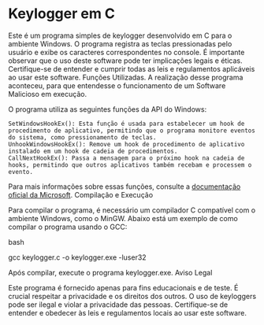 # Keylogger em C

Este é um programa simples de keylogger desenvolvido em C para o ambiente Windows. O programa registra as teclas pressionadas pelo usuário e exibe os caracteres correspondentes no console. É importante observar que o uso deste software pode ter implicações legais e éticas. Certifique-se de entender e cumprir todas as leis e regulamentos aplicáveis ao usar este software.
Funções Utilizadas.
A realização desse programa aconteceu, para que entendesse o funcionamento de um Software Malicioso em execução.

O programa utiliza as seguintes funções da API do Windows:

    SetWindowsHookEx(): Esta função é usada para estabelecer um hook de procedimento de aplicativo, permitindo que o programa monitore eventos do sistema, como pressionamento de teclas.
    UnhookWindowsHookEx(): Remove um hook de procedimento de aplicativo instalado em um hook de cadeia de procedimentos.
    CallNextHookEx(): Passa a mensagem para o próximo hook na cadeia de hooks, permitindo que outros aplicativos também recebam e processem o evento.

Para mais informações sobre essas funções, consulte a [documentação oficial da Microsoft](https://learn.microsoft.com/en-us/windows/win32/api/winuser).
Compilação e Execução

Para compilar o programa, é necessário um compilador C compatível com o ambiente Windows, como o MinGW. Abaixo está um exemplo de como compilar o programa usando o GCC:

bash

gcc keylogger.c -o keylogger.exe -luser32

Após compilar, execute o programa keylogger.exe.
Aviso Legal

Este programa é fornecido apenas para fins educacionais e de teste. É crucial respeitar a privacidade e os direitos dos outros. O uso de keyloggers pode ser ilegal e violar a privacidade das pessoas. Certifique-se de entender e obedecer às leis e regulamentos locais ao usar este software.

